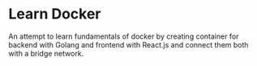 # Learn Docker

An attempt to learn fundamentals of docker by creating container for backend with Golang and frontend with React.js and connect them both with a bridge network.
